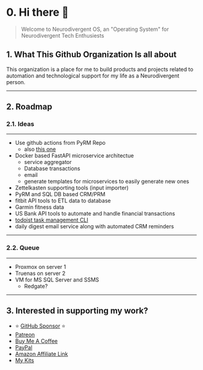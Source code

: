 # 0. Hi there 👋

> Welcome to Neurodivergent OS, an "Operating System" for Neurodivergent Tech Enthusiests

## 1. What This Github Organization Is all about

This organization is a place for me to build products and projects related to automation and technological support for my life as a Neurodivergent person.

---

## 2. Roadmap

### 2.1. Ideas

---

- Use github actions from PyRM Repo
  - also [this one][1]
- Docker based FastAPI microservice architectue
  - service aggregator
  - Database transactions
  - email
  - generate templates for microservices to easily generate new ones
- Zettelkasten supporting tools (input importer)
- PyRM and SQL DB based CRM/PRM
- fitbit API tools to ETL data to database
- Garmin fitness data
- US Bank API tools to automate and handle financial transactions
- [todoist task management CLI][2]
- daily digest email service along with automated CRM reminders

[1]: https://github.com/gaurav-nelson/github-action-markdown-link-check
[2]: https://github.com/doist/todoist-python

---

### 2.2. Queue

---

- Proxmox on server 1
- Truenas on server 2
- VM for MS SQL Server and SSMS
  - Redgate?

---

## 3. Interested in supporting my work?

- :star: [GitHub Sponsor][6] :star:
- [Patreon][7]
- [Buy Me A Coffee][8]
- [PayPal][9]
- [Amazon Affiliate Link][10]
- [My Kits][11]

[6]: https://github.com/sponsors/tallguyjenks
[7]: https://www.patreon.com/bryanjenks?fan_landing=true
[8]: https://www.buymeacoffee.com/tallguyjenks
[9]: https://www.paypal.me/tallguyjenks
[10]: https://amzn.to/3mlF6d5
[11]: https://kit.co/tallguyjenks/my-gear
